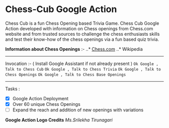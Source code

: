 # Chess-Cub Google Action 

Chess Cub is a fun Chess Opening based Trivia Game. Chess Cub Google Action developed with information on Chess openings from Chess.com website and from trusted sources to challenge the chess enthusiasts skills and test their know-how of the chess openings via a fun based quiz trivia.

**Information about Chess Openings** :-
..* [Chess.com](https://www.chess.com/openings "Chess.com Website")
..* Wikipedia

---
Invocation :- ( Install Google Assistant if not already present )
`Ok Google , Talk to Chess Cub`
`Ok Google , Talk to Chess Trivia`
`Ok Google , Talk to Chess Openings` 
`Ok Google , Talk to Chess Base Openings` 
***

Tasks :
- [x] Google Action Deployment
- [x] Over 60 unique Chess Openings
- [ ] Expand the reach and addition of new openings with variations

**Google Action Logo Credits**
*Ms.Srilekha Tirunagari*
